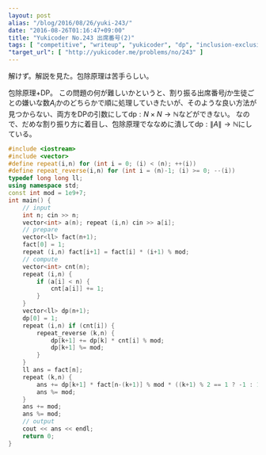 ```yaml
---
layout: post
alias: "/blog/2016/08/26/yuki-243/"
date: "2016-08-26T01:16:47+09:00"
title: "Yukicoder No.243 出席番号(2)"
tags: [ "competitive", "writeup", "yukicoder", "dp", "inclusion-exclusion-principle" ]
"target_url": [ "http://yukicoder.me/problems/no/243" ]
---
```


解けず。解説を見た。包除原理は苦手らしい。

包除原理+DP。
この問題の何が難しいかというと、割り振る出席番号$j$か生徒ごとの嫌いな数$A_i$かのどちらかで順に処理していきたいが、そのような良い方法が見つからない、両方をDPの引数にして$\mathrm{dp} : N \times N \to \mathbb{N}$などができない。
なので、だめな割り振り方に着目し、包除原理でななめに潰して$\mathrm{dp} : \|A\| \to \mathbb{N}$にしている。


``` c++
#include <iostream>
#include <vector>
#define repeat(i,n) for (int i = 0; (i) < (n); ++(i))
#define repeat_reverse(i,n) for (int i = (n)-1; (i) >= 0; --(i))
typedef long long ll;
using namespace std;
const int mod = 1e9+7;
int main() {
    // input
    int n; cin >> n;
    vector<int> a(n); repeat (i,n) cin >> a[i];
    // prepare
    vector<ll> fact(n+1);
    fact[0] = 1;
    repeat (i,n) fact[i+1] = fact[i] * (i+1) % mod;
    // compute
    vector<int> cnt(n);
    repeat (i,n) {
        if (a[i] < n) {
            cnt[a[i]] += 1;
        }
    }
    vector<ll> dp(n+1);
    dp[0] = 1;
    repeat (i,n) if (cnt[i]) {
        repeat_reverse (k,n) {
            dp[k+1] += dp[k] * cnt[i] % mod;
            dp[k+1] %= mod;
        }
    }
    ll ans = fact[n];
    repeat (k,n) {
        ans += dp[k+1] * fact[n-(k+1)] % mod * ((k+1) % 2 == 1 ? -1 : 1) % mod;
        ans %= mod;
    }
    ans += mod;
    ans %= mod;
    // output
    cout << ans << endl;
    return 0;
}
```
